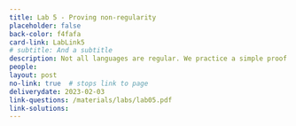 ```yaml
---
title: Lab 5 - Proving non-regularity
placeholder: false
back-color: f4fafa
card-link: LabLink5
# subtitle: And a subtitle
description: Not all languages are regular. We practice a simple proof technique for proving this.
people:
layout: post
no-link: true  # stops link to page 
deliverydate: 2023-02-03
link-questions: /materials/labs/lab05.pdf
link-solutions:
---
```










